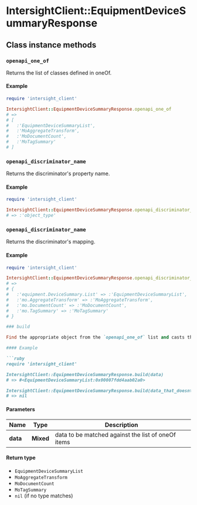 # IntersightClient::EquipmentDeviceSummaryResponse

## Class instance methods

### `openapi_one_of`

Returns the list of classes defined in oneOf.

#### Example

```ruby
require 'intersight_client'

IntersightClient::EquipmentDeviceSummaryResponse.openapi_one_of
# =>
# [
#   :'EquipmentDeviceSummaryList',
#   :'MoAggregateTransform',
#   :'MoDocumentCount',
#   :'MoTagSummary'
# ]
```

### `openapi_discriminator_name`

Returns the discriminator's property name.

#### Example

```ruby
require 'intersight_client'

IntersightClient::EquipmentDeviceSummaryResponse.openapi_discriminator_name
# => :'object_type'
```

### `openapi_discriminator_name`

Returns the discriminator's mapping.

#### Example

```ruby
require 'intersight_client'

IntersightClient::EquipmentDeviceSummaryResponse.openapi_discriminator_mapping
# =>
# {
#   :'equipment.DeviceSummary.List' => :'EquipmentDeviceSummaryList',
#   :'mo.AggregateTransform' => :'MoAggregateTransform',
#   :'mo.DocumentCount' => :'MoDocumentCount',
#   :'mo.TagSummary' => :'MoTagSummary'
# }

### build

Find the appropriate object from the `openapi_one_of` list and casts the data into it.

#### Example

```ruby
require 'intersight_client'

IntersightClient::EquipmentDeviceSummaryResponse.build(data)
# => #<EquipmentDeviceSummaryList:0x00007fdd4aab02a0>

IntersightClient::EquipmentDeviceSummaryResponse.build(data_that_doesnt_match)
# => nil
```

#### Parameters

| Name | Type | Description |
| ---- | ---- | ----------- |
| **data** | **Mixed** | data to be matched against the list of oneOf items |

#### Return type

- `EquipmentDeviceSummaryList`
- `MoAggregateTransform`
- `MoDocumentCount`
- `MoTagSummary`
- `nil` (if no type matches)

